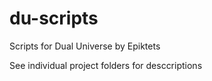 # du-scripts
Scripts for Dual Universe by Epiktets

See individual project folders for desccriptions
